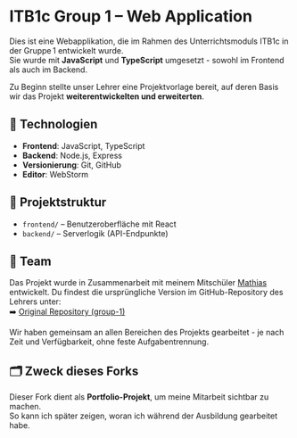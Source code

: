 # ITB1c Group 1 – Web Application

Dies ist eine Webapplikation, die im Rahmen des Unterrichtsmoduls ITB1c in der Gruppe 1 entwickelt wurde.  
Sie wurde mit **JavaScript** und **TypeScript** umgesetzt - sowohl im Frontend als auch im Backend.

Zu Beginn stellte unser Lehrer eine Projektvorlage bereit, auf deren Basis wir das Projekt **weiterentwickelten und erweiterten**.

## 🔧 Technologien

- **Frontend**: JavaScript, TypeScript
- **Backend**: Node.js, Express
- **Versionierung**: Git, GitHub
- **Editor**: WebStorm

## 📁 Projektstruktur

- `frontend/` – Benutzeroberfläche mit React
- `backend/` – Serverlogik (API-Endpunkte)

## 👥 Team

Das Projekt wurde in Zusammenarbeit mit meinem Mitschüler [Mathias](https://github.com/Lunyxium) entwickelt.
Du findest die ursprüngliche Version im GitHub-Repository des Lehrers unter:  
➡️ [Original Repository (group-1)](https://github.com/pritzit-mpritz/itb_1c_app)

Wir haben gemeinsam an allen Bereichen des Projekts gearbeitet - je nach Zeit und Verfügbarkeit, ohne feste Aufgabentrennung.

## 🗂️ Zweck dieses Forks

Dieser Fork dient als **Portfolio-Projekt**, um meine Mitarbeit sichtbar zu machen.  
So kann ich später zeigen, woran ich während der Ausbildung gearbeitet habe.
